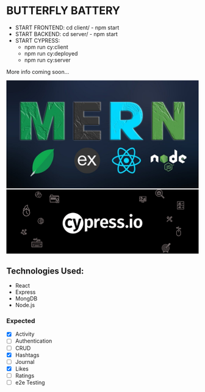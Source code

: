 # BUTTERFLY BATTERY

- START FRONTEND: cd client/ - npm start
- START BACKEND: cd server/ - npm start
- START CYPRESS: 
    * npm run cy:client
    * npm run cy:deployed
    * npm run cy:server

More info coming soon...

![image](./client/src/images/mern.jpeg)
![image](./client/src/images/cypress-cover.png)
## Technologies Used:
* React
* Express
* MongDB
* Node.js

### Expected
- [X] Activity
- [ ] Authentication
- [ ] CRUD
- [X] Hashtags
- [ ] Journal
- [X] Likes
- [ ] Ratings
- [ ] e2e Testing